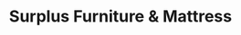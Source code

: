 ---
title: "Surplus Furniture & Mattress"
url: /regina/surplus-furniture-und-mattress/
shop: Möbel
---